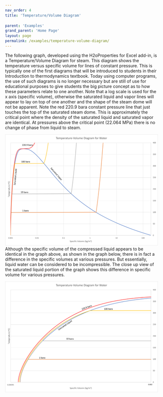 ```yaml
---
nav_order: 4
title: 'Temperature/Volume Diagram'

parent: 'Examples'
grand_parent: 'Home Page'
layout: page
permalink: /examples/temperature-volume-diagram/
---
```


The following graph, developed using the H2oProperties for Excel add-in, is a Temperature/Volume Diagram for steam. This diagram shows the temperature versus specific volume for lines of constant pressure. This is typically one of the first diagrams that will be introduced to students in their Introduction to thermodynamics textbook. Today using computer programs, the use of such diagrams is no longer necessary but are still of use for educational purposes to give students the big picture concept as to how these parameters relate to one another. Note that a log scale is used for the x axis (specific volume), otherwise the saturated liquid and vapor lines will appear to lay on top of one another and the shape of the steam dome will not be apparent. Note the red 220.9 bara constant pressure line that just touches the top of the saturated steam dome. This is approximately the critical point where the density of the saturated liquid and saturated vapor are identical. At pressures above the critical point (22.064 MPa) there is no change of phase from liquid to steam.

![image](/assets/images/Temperature_Volume.png)
Although the specific volume of the compressed liquid appears to be identical in the graph above, as shown in the graph below, there is in fact a difference in the specific volumes at various pressures. But essentially, liquid water can be considered to be incompressible. The close up view of the saturated liquid portion of the graph shows this difference in specific volume for various pressures.

![image](/assets/images/Temperature_Volume_Closeup.png)